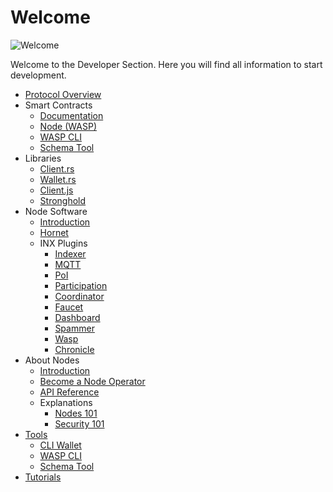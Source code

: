 # Welcome

![Welcome](/img/participate/banner/banner_about_nodes.png)

Welcome to the Developer Section. Here you will find all information to start development. 

- [Protocol Overview](/introduction/develop/welcome)
- Smart Contracts
    - [Documentation](/smart-contracts/overview)
    - [Node (WASP)](/smart-contracts/guide/chains_and_nodes/running-a-node)
    - [WASP CLI](/smart-contracts/guide/chains_and_nodes/wasp-cli)
    - [Schema Tool](/smart-contracts/guide/schema)
- Libraries
    - [Client.rs](/iota.rs/develop/welcome)
    - [Wallet.rs](/wallet.rs/develop/welcome)
    - [Client.js](/iotajs/welcome)
    - [Stronghold](/stronghold.rs/welcome)
- Node Software
    - [Introduction](nodes/node-software)
    - [Hornet](/hornet/develop/welcome)
    - INX Plugins
        - [Indexer](/inx-indexer/develop/welcome)
        - [MQTT](/inx-mqtt/develop/welcome)
        - [PoI](/inx-poi/develop/welcome)
        - [Participation](/inx-participation/develop/welcome)
        - [Coordinator](/inx-coordinator/develop/welcome)
        - [Faucet](/inx-faucet/develop/welcome)
        - [Dashboard](/inx-dashboard/develop/welcome)   
        - [Spammer](/inx-spammer/develop/welcome)  
        - [Wasp](/smart-contracts/guide/chains_and_nodes/running-a-node)
        - [Chronicle](/chronicle/develop/welcome)
- About Nodes
    - [Introduction](nodes/about-nodes)
    - [Become a Node Operator](nodes/become-a-node-operator)
    - [API Reference](nodes/api_reference)
    - Explanations
        - [Nodes 101](nodes/explanations/nodes_101)
        - [Security 101](nodes/explanations/security_101)
- [Tools](/develop/tools)
    - [CLI Wallet](/cli-wallet/welcome)
    - [WASP CLI](/smart-contracts/guide/chains_and_nodes/wasp-cli)
    - [Schema Tool](/smart-contracts/guide/schema)
- [Tutorials](/tutorials)